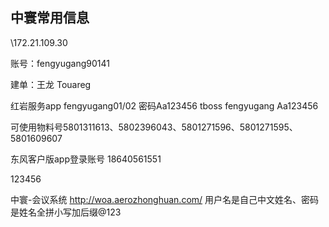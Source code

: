 ## 中寰常用信息

\\172.21.109.30

账号：fengyugang90141

建单：王龙 Touareg

红岩服务app
fengyugang01/02  密码Aa123456
tboss 
fengyugang    Aa123456


可使用物料号5801311613、5802396043、5801271596、5801271595、5801609607

东风客户版app登录账号
18640561551

123456

中寰-会议系统
http://woa.aerozhonghuan.com/
用户名是自己中文姓名、密码是姓名全拼小写加后缀@123